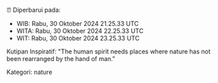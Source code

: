 ⏰ Diperbarui pada:
- WIB: Rabu, 30 Oktober 2024 21.25.33 UTC
- WITA: Rabu, 30 Oktober 2024 22.25.33 UTC
- WIT: Rabu, 30 Oktober 2024 23.25.33 UTC

Kutipan Inspiratif:
"The human spirit needs places where nature has not been rearranged by the hand of man."


Kategori: nature

